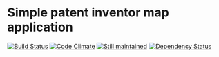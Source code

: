 # Simple patent inventor map application

[![Build
Status](https://secure.travis-ci.org/doolin/patentmap.png)](http://travis-ci.org/doolin/patentmap)
[![Code
Climate](https://codeclimate.com/badge.png)](https://codeclimate.com/github/doolin/patentmap)
[![Still
maintained](http://stillmaintained.com/stillmaintained/stillmaintained.png)](http://stillmaintained.com/doolin/patentmap)
[![Dependency
Status](https://gemnasium.com/doolin/patentmap.png)](https://gemnasium.com/doolin/patentmap)

